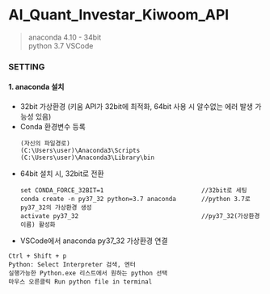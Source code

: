 # AI_Quant_Investar_Kiwoom_API
> anaconda 4.10 - 34bit  
> python 3.7 
> VSCode

 ### SETTING  
 #### 1. anaconda 설치

  - 32bit 가상환경 (키움 API가 32bit에 최적화, 64bit 사용 시 알수없는 에러 발생 가능성 있음)
  - Conda 환경변수 등록 
    ~~~
    (자신의 파일경로)
    (C:\Users\user)\Anaconda3\Scripts 
    (C:\Users\user)\Anaconda3\Library\bin
    ~~~
  - 64bit 설치 시, 32bit로 전환 
    ~~~
    set CONDA_FORCE_32BIT=1                           //32bit로 세팅
    conda create -n py37_32 python=3.7 anaconda       //python 3.7로 py37_32의 가상환경 생성
    activate py37_32                                  //py37_32(가상환경이름) 활성화 
    ~~~
  - VSCode에서 anaconda py37_32 가상환경 연결 
   ~~~
   Ctrl + Shift + p
   Python: Select Interpreter 검색, 엔터
   실행가능한 Python.exe 리스트에서 원하는 python 선택
   마우스 오른클릭 Run python file in terminal
   ~~~
